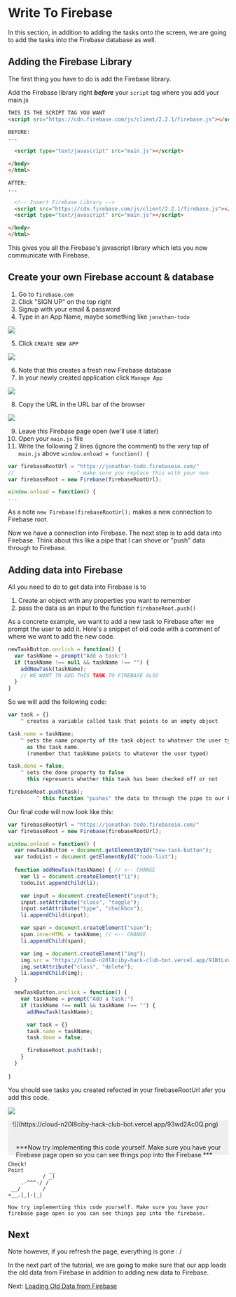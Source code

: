 # Write To Firebase

In this section, in addition to adding the tasks onto the screen,
we are going to add the tasks into the Firebase database as well.

## Adding the Firebase Library

The first thing you have to do is add the Firebase library.

Add the Firebase library right ***before*** your `script` tag where you add your
main.js

```html
THIS IS THE SCRIPT TAG YOU WANT
<script src="https://cdn.firebase.com/js/client/2.2.1/firebase.js"></script>
```

```html
BEFORE:
...

  <script type="text/javascript" src="main.js"></script>

</body>
</html>
```

```html
AFTER:
...

  <!-- Insert Firebase Library -->
  <script src="https://cdn.firebase.com/js/client/2.2.1/firebase.js"></script>
  <script type="text/javascript" src="main.js"></script>

</body>
</html>

```

This gives you all the Firebase's javascript library which lets you now communicate with Firebase.

## Create your own Firebase account & database

1. Go to `firebase.com`
2. Click "SIGN UP" on the top right
3. Signup with your email & password
4. Type in an App Name, maybe something like `jonathan-todo`

  ![](https://s3.amazonaws.com/f.cl.ly/items/40071v2C1G2C1B223R0q/Image%202015-07-23%20at%207.38.38%20AM.png?t=1437662367304)

5. Click `CREATE NEW APP`

  ![](https://s3.amazonaws.com/f.cl.ly/items/1t030l0i0z0t2l3g3J3I/Image%202015-07-23%20at%207.40.45%20AM.png?t=1437662461738)

6. Note that this creates a fresh new Firebase database
7. In your newly created application click `Manage App`

  ![](https://s3.amazonaws.com/f.cl.ly/items/3V2x3O1b3S270K372H34/Image%202015-07-23%20at%207.42.54%20AM.png?t=1437662591165)

8. Copy the URL in the URL bar of the browser

  ![](https://s3.amazonaws.com/f.cl.ly/items/3O0a2j431e340F2O2Z0y/Image%202015-07-23%20at%207.44.02%20AM.png?t=1437662660398)

9. Leave this Firebase page open (we'll use it later)
10. Open your `main.js` file
11. Write the following 2 lines (ignore the comment) to the very top of `main.js` above `window.onload = function() {`

```js
var firebaseRootUrl = "https://jonathan-todo.firebaseio.com/"
//                    ^ make sure you replace this with your own
var firebaseRoot = new Firebase(firebaseRootUrl);

window.onload = function() {
...

```

As a note `new Firebase(firebaseRootUrl);` makes a new connection to Firebase root.

Now we have a connection into Firebase. The next step is to add data into Firebase. Think about this like a pipe that I can shove or "push" data through to Firebase.

## Adding data into Firebase

All you need to do to get data into Firebase is to

1. Create an object with any properties you want to remember
2. pass the data as an input to the function `firebaseRoot.push()`

As a concrete example, we want to add a new task to Firebase after we prompt the user to add it. Here's a snippet of old code with a comment of where we want to add the new code.

```js
newTaskButton.onclick = function() {
  var taskName = prompt("Add a task:")
  if (taskName !== null && taskName !== "") {
    addNewTask(taskName);
    // WE WANT TO ADD THIS TASK TO FIREBASE ALSO
  }
}
```

So we will add the following code:

```js
var task = {}
    ^ creates a variable called task that points to an empty object

task.name = taskName;
    ^ sets the name property of the task object to whatever the user typed in
      as the task name.
      (remember that taskName points to whatever the user typed)

task.done = false;
    ^ sets the done property to false
      this represents whether this task has been checked off or not

firebaseRoot.push(task);
         ^ this function "pushes" the data to through the pipe to our Firebase database
```

Our final code will now look like this:

```js
var firebaseRootUrl = "https://jonathan-todo.firebaseio.com/"
var firebaseRoot = new Firebase(firebaseRootUrl);

window.onload = function() {
  var newTaskButton = document.getElementById("new-task-button");
  var todoList = document.getElementById("todo-list");
  
  function addNewTask(taskName) { // <-- CHANGE
    var li = document.createElement("li");
    todoList.appendChild(li);

    var input = document.createElement("input");
    input.setAttribute("class", "toggle");
    input.setAttribute("type", "checkbox");
    li.appendChild(input);

    var span = document.createElement("span");
    span.innerHTML = taskName; // <-- CHANGE
    li.appendChild(span);

    var img = document.createElement("img");
    img.src = "https://cloud-n20l8ciby-hack-club-bot.vercel.app/91BtLxCD6.png"
    img.setAttribute("class", "delete");
    li.appendChild(img);
  }

  newTaskButton.onclick = function() {
    var taskName = prompt("Add a task:")
    if (taskName !== null && taskName !== "") {
      addNewTask(taskName);

      var task = {}
      task.name = taskName;
      task.done = false; 

      firebaseRoot.push(task);
    }
  }
  
}
```

You should see tasks you created refected in your firebaseRootUrl
afer you add this code.

![](https://cloud-n20l8ciby-hack-club-bot.vercel.app/92eG03qi0.gif)

<div style="padding-left: 10px; padding-right: 10px; background-color: #EEE;"><div style="display: inline-block;">![](https://cloud-n20l8ciby-hack-club-bot.vercel.app/93wd2Ac0Q.png)</div><div style="display: inline-block;"><p style="position: relative; top: 22px; left: 8px;">
    ***Now try implementing this code yourself.
    Make sure you have your Firebase page open so you can see things pop into the Firebase.***</p>  
</div></div>

```
Check!  
Point        __
           / _)   
    .-^^^-/ /
 __/       /
<__.|_|-|_|

Now try implementing this code yourself. Make sure you have your firebase page open so you can see things pop into the firebase.

```

## Next

Note however, if you refresh the page, everything is gone : /

In the next part of the tutorial, we are going to make sure
that our app loads the old data from Firebase in addition to
adding new data to Firebase.

Next: [Loading Old Data from Firebase](loading_data.md)
